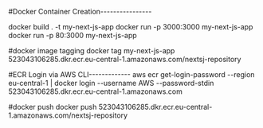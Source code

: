 #Docker Container Creation----------------

docker build . -t my-next-js-app
docker run -p 3000:3000 my-next-js-app
docker run -p 80:3000 my-next-js-app

#docker image tagging
docker tag my-next-js-app 523043106285.dkr.ecr.eu-central-1.amazonaws.com/nextsj-repository

#ECR Login via AWS CLI-------------
aws ecr get-login-password --region eu-central-1 | docker login --username AWS --password-stdin 523043106285.dkr.ecr.eu-central-1.amazonaws.com

#docker push
docker push 523043106285.dkr.ecr.eu-central-1.amazonaws.com/nextsj-repository

